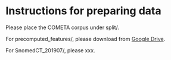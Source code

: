 # Instructions for preparing data

Please place the COMETA corpus under split/.

For precomputed_features/, please download from [Google Drive](https://drive.google.com/drive/folders/1PKcKJpfb5RAfZAa8l8l1A-JqVWfhTBtJ?usp=sharing).

For SnomedCT_201907/, please xxx.


